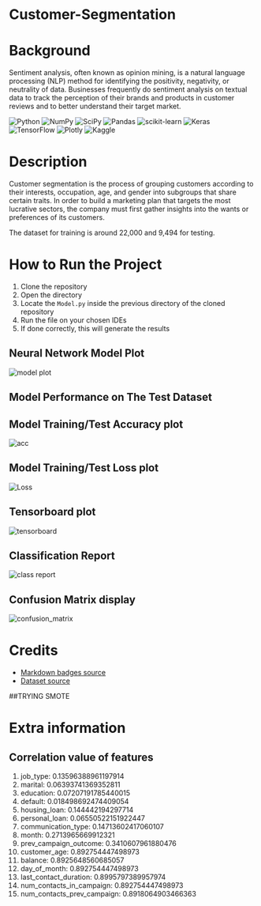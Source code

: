 # Customer-Segmentation
# Background
Sentiment analysis, often known as opinion mining, is a natural language processing (NLP) method for identifying the positivity, negativity, or neutrality of data. Businesses frequently do sentiment analysis on textual data to track the perception of their brands and products in customer reviews and to better understand their target market.

![Python](https://img.shields.io/badge/python-3670A0?style=for-the-badge&logo=python&logoColor=ffdd54)
![NumPy](https://img.shields.io/badge/numpy-%23013243.svg?style=for-the-badge&logo=numpy&logoColor=white)
![SciPy](https://img.shields.io/badge/SciPy-%230C55A5.svg?style=for-the-badge&logo=scipy&logoColor=%white)
![Pandas](https://img.shields.io/badge/pandas-%23150458.svg?style=for-the-badge&logo=pandas&logoColor=white)
![scikit-learn](https://img.shields.io/badge/scikit--learn-%23F7931E.svg?style=for-the-badge&logo=scikit-learn&logoColor=white)
![Keras](https://img.shields.io/badge/Keras-%23D00000.svg?style=for-the-badge&logo=Keras&logoColor=white)
![TensorFlow](https://img.shields.io/badge/TensorFlow-%23FF6F00.svg?style=for-the-badge&logo=TensorFlow&logoColor=white)
![Plotly](https://img.shields.io/badge/Plotly-%233F4F75.svg?style=for-the-badge&logo=plotly&logoColor=white)
![Kaggle](https://img.shields.io/badge/Kaggle-035a7d?style=for-the-badge&logo=kaggle&logoColor=white)

# Description
Customer segmentation is the process of grouping customers according to their interests, occupation, age, and gender into subgroups that share certain traits. In order to build a marketing plan that targets the most lucrative sectors, the company must first gather insights into the wants or preferences of its customers.

The dataset for training is around 22,000 and 9,494 for testing.

# How to Run the Project
1. Clone the repository
2. Open the directory
3. Locate the `Model.py` inside the previous directory of the cloned repository
4. Run the file on your chosen IDEs
5. If done correctly, this will generate the results

## Neural Network Model Plot
![model plot](src/output.png)

## Model Performance on The Test Dataset
## Model Training/Test Accuracy plot
![acc](src/acc.png)
## Model Training/Test Loss plot
![Loss](src/loss.png)
## Tensorboard plot
![tensorboard](src/tensorboard.png)
## Classification Report
![class report](src/class_report.png)
## Confusion Matrix display
![confusion_matrix](src/confusion_matrix.png)


# Credits
- [Markdown badges source](https://github.com/Ileriayo/markdown-badges)
- [Dataset source](https://www.kaggle.com/datasets/kunalgupta2616/hackerearth-customer-segmentation-hackathon)

##TRYING SMOTE
# Extra information
## Correlation value of features
1. job_type: 0.13596388961197914
2. marital: 0.06393741369352811
3. education: 0.07207191785440015
4. default: 0.018498692474409054
5. housing_loan: 0.144442194297714
6. personal_loan: 0.06550522151922447
7. communication_type: 0.14713602417060107
8. month: 0.2713965669912321
9. prev_campaign_outcome: 0.3410607961880476
10. customer_age: 0.892754447498973
11. balance: 0.8925648560685057
12. day_of_month: 0.892754447498973
13. last_contact_duration: 0.8995797389957974
14. num_contacts_in_campaign: 0.892754447498973
15. num_contacts_prev_campaign: 0.8918064903466363
